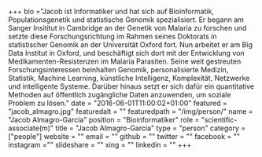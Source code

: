 +++
bio ="Jacob ist Informatiker und hat sich auf Bioinformatik, Populationsgenetik und statistische Genomik spezialisiert. Er begann am Sanger Insititut in Cambridge an der Genetik von Malaria zu forschen und setzte diese Forschungsrichtung im Rahmen seines Doktorats in statistischer Genomik an der Universität Oxford fort. Nun arbeitet er am Big Data Institut in Oxford, und beschäftigt sich dort mit der Entwicklung von Medikamenten-Resistenzen im Malaria Parasiten. Seine weit gestreuten Forschungsinteressen beinhalten Genomik, personalisierte Medizin, Statistik, Machine Learning, künstliche Intelligenz, Komplexität, Netzwerke und intelligente Systeme. Darüber hinaus setzt er sich dafür ein quantitative Methoden auf öffentlich zugängliche Daten anzuwenden, um soziale Problem zu lösen."
date = "2016-06-01T11:00:02+01:00"
featured = "jacob_almagro.jpg"
featuredalt = ""
featuredpath = "/img/person/"
name = "Jacob Almagro-Garcia"
position = "Bioinformatiker"
role = "scientific-associate(m)"
title = "Jacob Almagro-Garcia"
type = "person"
category = ["people"]
website = ""
email = ""
github = ""
twitter = ""
facebook = ""
instagram =""
slideshare = ""
xing = ""
linkedin = ""
+++
